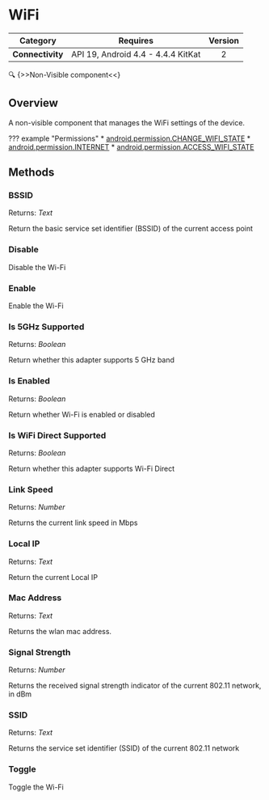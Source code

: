 # WiFi

| Category | Requires | Version |
|:--------:|:-------:|:--------:|
|**Connectivity**|<span class="chip chip-any">API 19, Android 4.4 - 4.4.4 KitKat</span>|<span class="chip chip-number">2</span>|

:mag: {>>Non-Visible component<<}

## Overview

A non-visible component that manages the WiFi settings of the device.

??? example "Permissions"
    * [android.permission.CHANGE_WIFI_STATE](https://developer.android.com/reference/android/Manifest.permission.html#CHANGE_WIFI_STATE)
    * [android.permission.INTERNET](https://developer.android.com/reference/android/Manifest.permission.html#INTERNET)
    * [android.permission.ACCESS_WIFI_STATE](https://developer.android.com/reference/android/Manifest.permission.html#ACCESS_WIFI_STATE)

## Methods

### BSSID

<span class="chip chip-text">Returns: <i>Text</i></span>

Return the basic service set identifier (BSSID) of the current access point

<div class="block" ai2-block="method" not-rendered="true" value="%7B%22componentName%22:%20%22WiFi%22,%20%22name%22:%20%22BSSID%22,%20%22output%22:%20true,%20%22param%22:%20%5B%5D%7D"></div>

### Disable

Disable the Wi-Fi

<div class="block" ai2-block="method" not-rendered="true" value="%7B%22componentName%22:%20%22WiFi%22,%20%22name%22:%20%22Disable%22,%20%22output%22:%20false,%20%22param%22:%20%5B%5D%7D"></div>

### Enable

Enable the Wi-Fi

<div class="block" ai2-block="method" not-rendered="true" value="%7B%22componentName%22:%20%22WiFi%22,%20%22name%22:%20%22Enable%22,%20%22output%22:%20false,%20%22param%22:%20%5B%5D%7D"></div>

### Is 5GHz Supported

<span class="chip chip-boolean">Returns: <i>Boolean</i></span>

Return whether this adapter supports 5 GHz band

<div class="block" ai2-block="method" not-rendered="true" value="%7B%22componentName%22:%20%22WiFi%22,%20%22name%22:%20%22Is%205GHz%20Supported%22,%20%22output%22:%20true,%20%22param%22:%20%5B%5D%7D"></div>

### Is Enabled

<span class="chip chip-boolean">Returns: <i>Boolean</i></span>

Return whether Wi-Fi is enabled or disabled

<div class="block" ai2-block="method" not-rendered="true" value="%7B%22componentName%22:%20%22WiFi%22,%20%22name%22:%20%22Is%20Enabled%22,%20%22output%22:%20true,%20%22param%22:%20%5B%5D%7D"></div>

### Is WiFi Direct Supported

<span class="chip chip-boolean">Returns: <i>Boolean</i></span>

Return whether this adapter supports Wi-Fi Direct

<div class="block" ai2-block="method" not-rendered="true" value="%7B%22componentName%22:%20%22WiFi%22,%20%22name%22:%20%22Is%20WiFi%20Direct%20Supported%22,%20%22output%22:%20true,%20%22param%22:%20%5B%5D%7D"></div>

### Link Speed

<span class="chip chip-number">Returns: <i>Number</i></span>

Returns the current link speed in Mbps

<div class="block" ai2-block="method" not-rendered="true" value="%7B%22componentName%22:%20%22WiFi%22,%20%22name%22:%20%22Link%20Speed%22,%20%22output%22:%20true,%20%22param%22:%20%5B%5D%7D"></div>

### Local IP

<span class="chip chip-text">Returns: <i>Text</i></span>

Return the current Local IP

<div class="block" ai2-block="method" not-rendered="true" value="%7B%22componentName%22:%20%22WiFi%22,%20%22name%22:%20%22Local%20IP%22,%20%22output%22:%20true,%20%22param%22:%20%5B%5D%7D"></div>

### Mac Address

<span class="chip chip-text">Returns: <i>Text</i></span>

Returns the wlan mac address.

<div class="block" ai2-block="method" not-rendered="true" value="%7B%22componentName%22:%20%22WiFi%22,%20%22name%22:%20%22Mac%20Address%22,%20%22output%22:%20true,%20%22param%22:%20%5B%5D%7D"></div>

### Signal Strength

<span class="chip chip-number">Returns: <i>Number</i></span>

Returns the received signal strength indicator of the current 802.11 network, in dBm

<div class="block" ai2-block="method" not-rendered="true" value="%7B%22componentName%22:%20%22WiFi%22,%20%22name%22:%20%22Signal%20Strength%22,%20%22output%22:%20true,%20%22param%22:%20%5B%5D%7D"></div>

### SSID

<span class="chip chip-text">Returns: <i>Text</i></span>

Returns the service set identifier (SSID) of the current 802.11 network

<div class="block" ai2-block="method" not-rendered="true" value="%7B%22componentName%22:%20%22WiFi%22,%20%22name%22:%20%22SSID%22,%20%22output%22:%20true,%20%22param%22:%20%5B%5D%7D"></div>

### Toggle

Toggle the Wi-Fi

<div class="block" ai2-block="method" not-rendered="true" value="%7B%22componentName%22:%20%22WiFi%22,%20%22name%22:%20%22Toggle%22,%20%22output%22:%20false,%20%22param%22:%20%5B%5D%7D"></div>
